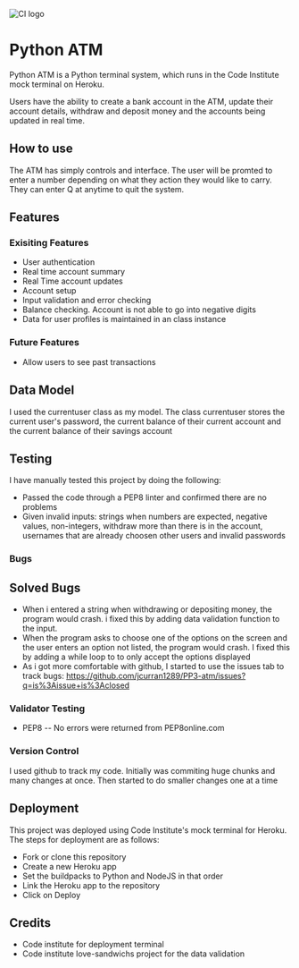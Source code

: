 ![CI logo](https://codeinstitute.s3.amazonaws.com/fullstack/ci_logo_small.png)
# Python ATM
Python ATM  is a Python terminal system, which runs in the Code Institute mock terminal on Heroku.

Users have the ability to create a bank account in the ATM, update their account details, withdraw and deposit money and the accounts being updated in real time.
## How to use
The ATM has simply controls and interface. The user will be promted to enter a number depending on what they action they would like to carry. They can enter Q at anytime to quit the system.

## Features
### Exisiting Features
- User authentication
- Real time account summary
- Real Time account updates
- Account setup
- Input validation and error checking
- Balance checking. Account is not able to go into negative digits
- Data for user profiles is maintained in an class instance

### Future Features
- Allow users to see past transactions

## Data Model
I used the currentuser class as my model. The class currentuser stores the current user's password, the current balance of their current account and the current balance of their savings account


## Testing
I have manually tested this project by doing the following:
- Passed the code through a PEP8 linter and confirmed there are no problems
- Given invalid inputs: strings when numbers are expected, negative values, non-integers, withdraw more than there is in the account, usernames that are already choosen other users and invalid passwords

### Bugs
## Solved Bugs
- When i entered a string when withdrawing or depositing money, the program would crash. i fixed this by adding data validation function to the input.
- When the program asks to choose one of the options on the screen and the user enters an option not listed, the program would crash. I fixed this by adding a while loop to to only accept the options displayed
- As i got more comfortable with github, I started to use the issues tab to track bugs: https://github.com/jcurran1289/PP3-atm/issues?q=is%3Aissue+is%3Aclosed

### Validator Testing
- PEP8
-- No errors were returned  from PEP8online.com

### Version Control
I used github to track my code. Initially was commiting huge chunks and many changes at once. Then started to do smaller changes one at a time

## Deployment
This project was deployed using Code Institute's mock terminal for Heroku.
The steps for deployment are as follows:
- Fork or clone this repository
- Create a new Heroku app
- Set the buildpacks to Python and NodeJS in that order
- Link the Heroku app to the repository
- Click on Deploy
## Credits
- Code institute for deployment terminal
- Code institute love-sandwichs project for the data validation